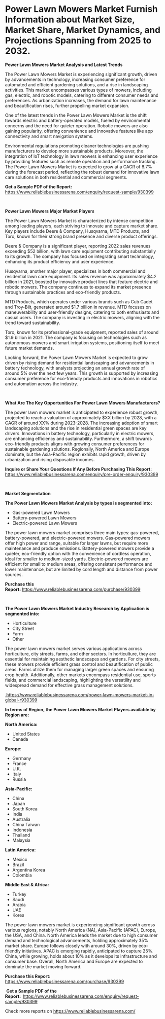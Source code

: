 <p><h1>Power Lawn Mowers Market Furnish Information about Market Size, Market Share, Market Dynamics, and Projections Spanning from 2025 to 2032.</h1></p><p><strong>Power Lawn Mowers Market Analysis and Latest Trends</strong></p>
<p><p>The Power Lawn Mowers Market is experiencing significant growth, driven by advancements in technology, increasing consumer preference for automated and efficient gardening solutions, and a rise in landscaping activities. This market encompasses various types of mowers, including gas, electric, and robotic models, catering to different consumer needs and preferences. As urbanization increases, the demand for lawn maintenance and beautification rises, further propelling market expansion.</p><p>One of the latest trends in the Power Lawn Mowers Market is the shift towards electric and battery-operated models, fueled by environmental concerns and the need for quieter operation. Robotic mowers are also gaining popularity, offering convenience and innovative features like app connectivity and smart navigation systems. </p><p>Environmental regulations promoting cleaner technologies are pushing manufacturers to develop more sustainable products. Moreover, the integration of IoT technology in lawn mowers is enhancing user experience by providing features such as remote operation and performance tracking. The Power Lawn Mowers Market is expected to grow at a CAGR of 8.7% during the forecast period, reflecting the robust demand for innovative lawn care solutions in both residential and commercial segments.</p></p>
<p><strong>Get a Sample PDF of the Report:&nbsp;</strong> <a href="https://www.reliablebusinessarena.com/enquiry/request-sample/930399?utm_campaign=2485&utm_medium=2&utm_source=Github&utm_content=ia&utm_term=21032025&utm_id=power-lawn-mowers">https://www.reliablebusinessarena.com/enquiry/request-sample/930399</a></p>
<p>&nbsp;</p>
<p><strong>Power Lawn Mowers Major Market Players</strong></p>
<p><p>The Power Lawn Mowers Market is characterized by intense competition among leading players, each striving to innovate and capture market share. Key players include Deere & Company, Husqvarna, MTD Products, and Toro, known for their strong brand presence and diverse product offerings.</p><p>Deere & Company is a significant player, reporting 2022 sales revenues exceeding $52 billion, with lawn care equipment contributing substantially to its growth. The company has focused on integrating smart technology, enhancing its product efficiency and user experience.</p><p>Husqvarna, another major player, specializes in both commercial and residential lawn care equipment. Its sales revenue was approximately $4.2 billion in 2021, boosted by innovative product lines that feature electric and robotic mowers. The company continues to expand its market presence through sustainable practices and eco-friendly products.</p><p>MTD Products, which operates under various brands such as Cub Cadet and Troy-Bilt, generated around $1.7 billion in revenue. MTD focuses on maneuverability and user-friendly designs, catering to both enthusiasts and casual users. The company is investing in electric mowers, aligning with the trend toward sustainability.</p><p>Toro, known for its professional-grade equipment, reported sales of around $1.9 billion in 2021. The company is focusing on technologies such as autonomous mowers and smart irrigation systems, positioning itself to meet future market demands.</p><p>Looking forward, the Power Lawn Mowers Market is expected to grow driven by rising demand for residential landscaping and advancements in battery technology, with analysts projecting an annual growth rate of around 5% over the next few years. This growth is supported by increasing consumer preference for eco-friendly products and innovations in robotics and automation across the industry.</p></p>
<p>&nbsp;</p>
<p><strong>What Are The Key Opportunities For Power Lawn Mowers Manufacturers?</strong></p>
<p><p>The power lawn mowers market is anticipated to experience robust growth, projected to reach a valuation of approximately $XX billion by 2028, with a CAGR of around XX% during 2023-2028. The increasing adoption of smart landscaping solutions and the rise in residential green spaces are key drivers. Innovations in battery technology, particularly in electric mowers, are enhancing efficiency and sustainability. Furthermore, a shift towards eco-friendly products aligns with growing consumer preferences for sustainable gardening solutions. Regionally, North America and Europe dominate, but the Asia-Pacific region exhibits rapid growth, driven by urbanization and rising disposable incomes.</p></p>
<p><strong>Inquire or Share Your Questions If Any Before Purchasing This Report:</strong> <a href="https://www.reliablebusinessarena.com/enquiry/pre-order-enquiry/930399?utm_campaign=2485&utm_medium=2&utm_source=Github&utm_content=ia&utm_term=21032025&utm_id=power-lawn-mowers">https://www.reliablebusinessarena.com/enquiry/pre-order-enquiry/930399</a></p>
<p>&nbsp;</p>
<p><strong>Market Segmentation</strong></p>
<p><strong>The Power Lawn Mowers Market Analysis by types is segmented into:</strong></p>
<p><ul><li>Gas-powered Lawn Mowers</li><li>Battery-powered Lawn Mowers</li><li>Electric-powered Lawn Mowers</li></ul></p>
<p><p>The power lawn mowers market comprises three main types: gas-powered, battery-powered, and electric-powered mowers. Gas-powered mowers offer high power and range, suitable for larger lawns, but require more maintenance and produce emissions. Battery-powered mowers provide a quieter, eco-friendly option with the convenience of cordless operation, ideal for smaller to medium-sized yards. Electric-powered mowers are efficient for small to medium areas, offering consistent performance and lower maintenance, but are limited by cord length and distance from power sources.</p></p>
<p><strong>Purchase this Report:&nbsp;</strong><a href="https://www.reliablebusinessarena.com/purchase/930399?utm_campaign=2485&utm_medium=2&utm_source=Github&utm_content=ia&utm_term=21032025&utm_id=power-lawn-mowers">https://www.reliablebusinessarena.com/purchase/930399</a></p>
<p>&nbsp;</p>
<p><strong>The Power Lawn Mowers Market Industry Research by Application is segmented into:</strong></p>
<p><ul><li>Horticulture</li><li>City Street</li><li>Farm</li><li>Other</li></ul></p>
<p><p>The power lawn mowers market serves various applications across horticulture, city streets, farms, and other sectors. In horticulture, they are essential for maintaining aesthetic landscapes and gardens. For city streets, these mowers provide efficient grass control and beautification of public areas. Farms utilize them for managing larger green spaces and ensuring crop health. Additionally, other markets encompass residential use, sports fields, and commercial landscaping, highlighting the versatility and widespread demand for effective grass management solutions.</p></p>
<p><a href="https://www.reliablebusinessarena.com/power-lawn-mowers-market-in-global-r930399?utm_campaign=2485&utm_medium=2&utm_source=Github&utm_content=ia&utm_term=21032025&utm_id=power-lawn-mowers">&nbsp;https://www.reliablebusinessarena.com/power-lawn-mowers-market-in-global-r930399</a></p>
<p><strong>In terms of Region, the Power Lawn Mowers Market Players available by Region are:</strong></p>
<p>
    <p> <strong> North America: </strong>
        <ul>
            <li>United States</li>
            <li>Canada</li>
        </ul>
        </p> 
    <p> <strong> Europe: </strong>
        <ul>
            <li>Germany</li>
            <li>France</li>
            <li>U.K.</li>
            <li>Italy</li>
            <li>Russia</li>
        </ul>
        </p> 
    <p> <strong> Asia-Pacific: </strong>
        <ul>
            <li>China</li>
            <li>Japan</li>
            <li>South Korea</li>
            <li>India</li>
            <li>Australia</li>
            <li>China Taiwan</li>
            <li>Indonesia</li>
            <li>Thailand</li>
            <li>Malaysia</li>
        </ul>
        </p> 
    <p> <strong> Latin America: </strong>
        <ul>
            <li>Mexico</li>
            <li>Brazil</li>
            <li>Argentina Korea</li>
            <li>Colombia</li>
        </ul>
        </p> 
    <p> <strong> Middle East & Africa: </strong>
        <ul>
            <li>Turkey</li>
            <li>Saudi</li>
            <li>Arabia</li>
            <li>UAE</li>
            <li>Korea</li>
        </ul>
    </p>
    </p>
<p><p>The power lawn mowers market is experiencing significant growth across various regions, notably North America (NA), Asia-Pacific (APAC), Europe, the USA, and China. North America leads the market due to high consumer demand and technological advancements, holding approximately 35% market share. Europe follows closely with around 30%, driven by eco-friendly initiatives. APAC is emerging rapidly, anticipated to capture 25%. China, while growing, holds about 10% as it develops its infrastructure and consumer base. Overall, North America and Europe are expected to dominate the market moving forward.</p></p>
<p><strong>Purchase this Report: </strong><a href="https://www.reliablebusinessarena.com/purchase/930399?utm_campaign=2485&utm_medium=2&utm_source=Github&utm_content=ia&utm_term=21032025&utm_id=power-lawn-mowers">https://www.reliablebusinessarena.com/purchase/930399</a></p>
<p>&nbsp;<strong>Get a Sample PDF of the Report:&nbsp;&nbsp;</strong><a href="https://www.reliablebusinessarena.com/enquiry/request-sample/930399?utm_campaign=2485&utm_medium=2&utm_source=Github&utm_content=ia&utm_term=21032025&utm_id=power-lawn-mowers">https://www.reliablebusinessarena.com/enquiry/request-sample/930399</a></p>
<p><strong></strong></p>
<p>Check more reports on <a href="https://www.reliablebusinessarena.com/?utm_campaign=2485&utm_medium=2&utm_source=Github&utm_content=ia&utm_term=21032025&utm_id=power-lawn-mowers">https://www.reliablebusinessarena.com/</a></p>